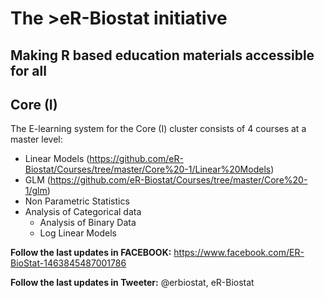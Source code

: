 # The >eR-Biostat initiative
## Making R based education materials accessible for all
## Core (I)
The E-learning system for the Core (I)  cluster consists of 4 courses at a master level:
* Linear Models (https://github.com/eR-Biostat/Courses/tree/master/Core%20-1/Linear%20Models)
* GLM (https://github.com/eR-Biostat/Courses/tree/master/Core%20-1/glm)
* Non Parametric Statistics
* Analysis of Categorical data
  +  Analysis of Binary Data
  + Log Linear Models 
  
**Follow the last updates in FACEBOOK:** https://www.facebook.com/ER-BioStat-1463845487001786

**Follow the last updates in Tweeter:** @erbiostat, eR-Biostat

